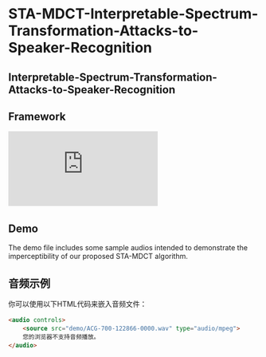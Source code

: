 # STA-MDCT-Interpretable-Spectrum-Transformation-Attacks-to-Speaker-Recognition
## Interpretable-Spectrum-Transformation-Attacks-to-Speaker-Recognition
## Framework
![Framework](https://github.com/sea-yjd/STA-MDCT-Interpretable-Spectrum-Transformation-Attacks-to-Speaker-Recognition/blob/main/framework.pdf)
## Demo
The demo file includes some sample audios intended to demonstrate the imperceptibility of our proposed STA-MDCT algorithm.

## 音频示例

你可以使用以下HTML代码来嵌入音频文件：

```html
<audio controls>
    <source src="demo/ACG-700-122866-0000.wav" type="audio/mpeg">
    您的浏览器不支持音频播放。
</audio>
